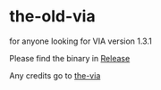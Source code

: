 # the-old-via
for anyone looking for VIA version 1.3.1

Please find the binary in [Release](https://github.com/shiroshiro14/the-old-via/releases)

Any credits go to [the-via](https://github.com/the-via)
